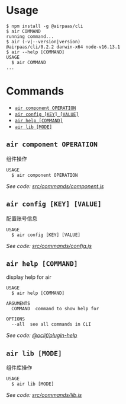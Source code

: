 # Usage

<!-- usage -->
```sh-session
$ npm install -g @airpaas/cli
$ air COMMAND
running command...
$ air (-v|--version|version)
@airpaas/cli/0.2.2 darwin-x64 node-v16.13.1
$ air --help [COMMAND]
USAGE
  $ air COMMAND
...
```
<!-- usagestop -->

# Commands

<!-- commands -->
* [`air component OPERATION`](#air-component-operation)
* [`air config [KEY] [VALUE]`](#air-config-key-value)
* [`air help [COMMAND]`](#air-help-command)
* [`air lib [MODE]`](#air-lib-mode)

## `air component OPERATION`

组件操作

```
USAGE
  $ air component OPERATION
```

_See code: [src/commands/component.js](https://github.com/airpaas/cli/blob/v0.2.2/src/commands/component.js)_

## `air config [KEY] [VALUE]`

配置账号信息

```
USAGE
  $ air config [KEY] [VALUE]
```

_See code: [src/commands/config.js](https://github.com/airpaas/cli/blob/v0.2.2/src/commands/config.js)_

## `air help [COMMAND]`

display help for air

```
USAGE
  $ air help [COMMAND]

ARGUMENTS
  COMMAND  command to show help for

OPTIONS
  --all  see all commands in CLI
```

_See code: [@oclif/plugin-help](https://github.com/oclif/plugin-help/blob/v3.2.7/src/commands/help.ts)_

## `air lib [MODE]`

组件库操作

```
USAGE
  $ air lib [MODE]
```

_See code: [src/commands/lib.js](https://github.com/airpaas/cli/blob/v0.2.2/src/commands/lib.js)_
<!-- commandsstop -->
